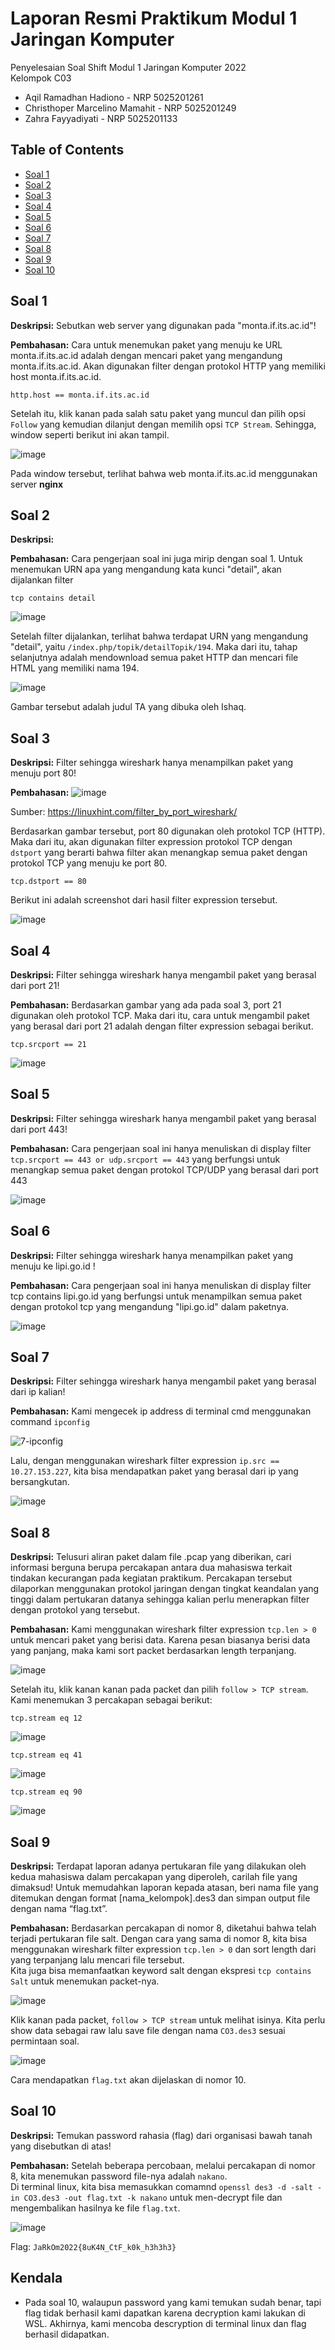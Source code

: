 # Laporan Resmi Praktikum Modul 1 Jaringan Komputer

Penyelesaian Soal Shift Modul 1 Jaringan Komputer 2022 <br>
Kelompok C03
- Aqil Ramadhan Hadiono - NRP 5025201261
- Christhoper Marcelino Mamahit - NRP 5025201249
- Zahra Fayyadiyati - NRP 5025201133

## Table of Contents
* [Soal 1](#soal-1)
* [Soal 2](#soal-2)
* [Soal 3](#soal-3)
* [Soal 4](#soal-4)
* [Soal 5](#soal-5)
* [Soal 6](#soal-6)
* [Soal 7](#soal-7)
* [Soal 8](#soal-8)
* [Soal 9](#soal-9)
* [Soal 10](#soal-10)

## Soal 1
**Deskripsi:**
Sebutkan web server yang digunakan pada "monta.if.its.ac.id"! 

**Pembahasan:**
Cara untuk menemukan paket yang menuju ke URL monta.if.its.ac.id adalah dengan mencari paket yang mengandung monta.if.its.ac.id. Akan digunakan filter dengan protokol HTTP yang memiliki host monta.if.its.ac.id.

`http.host == monta.if.its.ac.id`

Setelah itu, klik kanan pada salah satu paket yang muncul dan pilih opsi `Follow` yang kemudian dilanjut dengan memilih opsi `TCP Stream`. Sehingga, window seperti berikut ini akan tampil.

![image](https://user-images.githubusercontent.com/34309557/191884926-bb1d972e-cea9-4d9e-a176-ad55cac99ce2.png)

Pada window tersebut, terlihat bahwa web monta.if.its.ac.id  menggunakan server <b>nginx</b>

## Soal 2
**Deskripsi:**


**Pembahasan:**
Cara pengerjaan soal ini juga mirip dengan soal 1. Untuk menemukan URN apa yang mengandung kata kunci "detail", akan dijalankan filter 

`tcp contains detail`

![image](https://user-images.githubusercontent.com/34309557/191885301-3bcf3e8b-2ecd-4852-b2a8-fafdf5be02f5.png)


Setelah filter dijalankan, terlihat bahwa terdapat URN yang mengandung "detail", yaitu `/index.php/topik/detailTopik/194`. Maka dari itu, tahap selanjutnya adalah mendownload semua paket HTTP dan mencari file HTML yang memiliki nama 194.

![image](https://user-images.githubusercontent.com/34309557/191885719-417a1882-dfc8-4eee-b136-a0b5c1f37f3e.png)

Gambar tersebut adalah judul TA yang dibuka oleh Ishaq.

## Soal 3
**Deskripsi:**
Filter sehingga wireshark hanya menampilkan paket yang menuju port 80!

**Pembahasan:**
![image](https://user-images.githubusercontent.com/34309557/191887279-ff714c9d-cd24-4dfc-a25b-258a171ef6b1.png)

Sumber: https://linuxhint.com/filter_by_port_wireshark/

Berdasarkan gambar tersebut, port 80 digunakan oleh protokol TCP (HTTP). Maka dari itu, akan digunakan filter expression protokol TCP dengan `dstport` yang berarti bahwa filter akan menangkap semua paket dengan protokol TCP yang menuju ke port 80.

`tcp.dstport == 80`

Berikut ini adalah screenshot dari hasil filter expression tersebut.

![image](https://user-images.githubusercontent.com/34309557/192003183-5001ec4b-ce46-47c1-b425-7ab3447e4ccf.png)

## Soal 4
**Deskripsi:**
Filter sehingga wireshark hanya mengambil paket yang berasal dari port 21!

**Pembahasan:**
Berdasarkan gambar yang ada pada soal 3, port 21 digunakan oleh protokol TCP. Maka dari itu, cara untuk mengambil paket yang berasal dari port 21 adalah dengan filter expression sebagai berikut.

`tcp.srcport == 21`

![image](https://user-images.githubusercontent.com/34309557/192003141-b8509def-5ef7-44ba-9fea-44daf8918501.png)

## Soal 5
**Deskripsi:**
Filter sehingga wireshark hanya mengambil paket yang berasal dari port 443!

**Pembahasan:**
Cara pengerjaan soal ini hanya menuliskan di display filter `tcp.srcport == 443 or udp.srcport == 443` yang berfungsi untuk menangkap semua paket dengan protokol TCP/UDP yang berasal dari port 443

![image](https://user-images.githubusercontent.com/34309557/192003534-b2948503-c4e1-4094-9e03-1621d837d0f8.png)

## Soal 6
**Deskripsi:**
Filter sehingga wireshark hanya menampilkan paket yang menuju ke lipi.go.id !

**Pembahasan:**
Cara pengerjaan soal ini hanya menuliskan di display filter tcp contains lipi.go.id yang berfungsi untuk menampilkan semua paket dengan protokol tcp yang mengandung "lipi.go.id" dalam paketnya.

![image](https://user-images.githubusercontent.com/34309557/192003709-38c6eb8a-340b-4c3f-b8ef-28291f2dc7aa.png)

## Soal 7
**Deskripsi:**
Filter sehingga wireshark hanya mengambil paket yang berasal dari ip kalian!

**Pembahasan:**
Kami mengecek ip address di terminal cmd menggunakan command `ipconfig`

![7-ipconfig](https://user-images.githubusercontent.com/78243059/191884425-6bbb6a8c-4c68-4539-ad0f-afff8fb813f4.PNG)

Lalu, dengan menggunakan wireshark filter expression `ip.src == 10.27.153.227`, kita bisa mendapatkan paket yang berasal dari ip yang bersangkutan.

![image](https://user-images.githubusercontent.com/78243059/191884569-167c497d-7436-4bd4-b957-c7e33954f9dd.png)

## Soal 8
**Deskripsi:**
Telusuri aliran paket dalam file .pcap yang diberikan, cari informasi berguna berupa percakapan antara dua mahasiswa terkait tindakan kecurangan pada kegiatan praktikum. Percakapan tersebut dilaporkan menggunakan protokol jaringan dengan tingkat keandalan yang tinggi dalam pertukaran datanya sehingga kalian perlu menerapkan filter dengan protokol yang tersebut.

**Pembahasan:**
Kami menggunakan wireshark filter expression `tcp.len > 0` untuk mencari paket yang berisi data. Karena pesan biasanya berisi data yang panjang, maka kami sort packet berdasarkan length terpanjang.

![image](https://user-images.githubusercontent.com/78243059/191885061-46023d8d-e09a-4427-8695-c49f9460734d.png)

Setelah itu, klik kanan kanan pada packet dan pilih `follow > TCP stream`.  
Kami menemukan 3 percakapan sebagai berikut:

`tcp.stream eq 12`

![image](https://user-images.githubusercontent.com/78243059/191885330-d97af868-5b83-4e0a-bcca-5b24bc6e0a7a.png)


`tcp.stream eq 41`

![image](https://user-images.githubusercontent.com/78243059/191885269-c3cd7f43-81e3-4001-9fb9-8ae3ca3be886.png)


`tcp.stream eq 90`

![image](https://user-images.githubusercontent.com/78243059/191885195-4fb8b200-26eb-42fe-b1f8-ac96d8c742d1.png)

## Soal 9
**Deskripsi:**
Terdapat laporan adanya pertukaran file yang dilakukan oleh kedua mahasiswa dalam percakapan yang diperoleh, carilah file yang dimaksud! Untuk memudahkan laporan kepada atasan, beri nama file yang ditemukan dengan format [nama_kelompok].des3 dan simpan output file dengan nama “flag.txt”.

**Pembahasan:**
Berdasarkan percakapan di nomor 8, diketahui bahwa telah terjadi pertukaran file salt. Dengan cara yang sama di nomor 8, kita bisa menggunakan wireshark filter expression `tcp.len > 0` dan sort length dari yang terpanjang lalu mencari file tersebut.  
Kita juga bisa memanfaatkan keyword salt dengan ekspresi `tcp contains Salt` untuk menemukan packet-nya. 

![image](https://user-images.githubusercontent.com/78243059/191885704-21db056c-03e7-43e7-b5f0-07a8f2283b70.png)

Klik kanan pada packet, `follow > TCP stream` untuk melihat isinya. Kita perlu show data sebagai raw lalu save file dengan nama `CO3.des3` sesuai permintaan soal.  

![image](https://user-images.githubusercontent.com/78243059/191885895-d7026ef1-6027-46d5-a5b0-88b52201aa90.png)

Cara mendapatkan `flag.txt` akan dijelaskan di nomor 10.

## Soal 10
**Deskripsi:**
Temukan password rahasia (flag) dari organisasi bawah tanah yang disebutkan di atas!

**Pembahasan:**
Setelah beberapa percobaan, melalui percakapan di nomor 8, kita menemukan password file-nya adalah `nakano`.  
Di terminal linux, kita bisa memasukkan comamnd `openssl des3 -d -salt -in CO3.des3 -out flag.txt -k nakano` untuk men-decrypt file dan mengembalikan hasilnya ke file `flag.txt`.

![image](https://user-images.githubusercontent.com/78243059/191886366-d8b20058-1a91-4e96-bcd7-6677da76a6a7.png)

Flag: `JaRkOm2022{8uK4N_CtF_k0k_h3h3h3}`

## Kendala
- Pada soal 10, walaupun password yang kami temukan sudah benar, tapi flag tidak berhasil kami dapatkan karena decryption kami lakukan di WSL. Akhirnya, kami mencoba descryption di terminal linux dan flag berhasil didapatkan.
